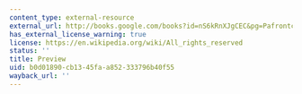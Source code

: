 ```yaml
---
content_type: external-resource
external_url: http://books.google.com/books?id=nS6kRnXJgCEC&pg=Pafrontcover
has_external_license_warning: true
license: https://en.wikipedia.org/wiki/All_rights_reserved
status: ''
title: Preview
uid: b0d01890-cb13-45fa-a852-333796b40f55
wayback_url: ''
---
```

